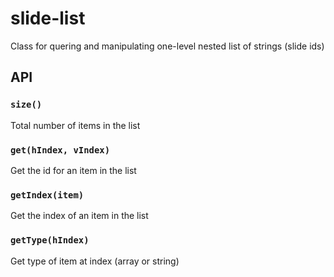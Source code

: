 slide-list
==========

Class for quering and manipulating one-level nested list of strings (slide ids)

## API

### `size()`

Total number of items in the list

### `get(hIndex, vIndex)`

Get the id for an item in the list

### `getIndex(item)`

Get the index of an item in the list

### `getType(hIndex)`

Get type of item at index (array or string)

